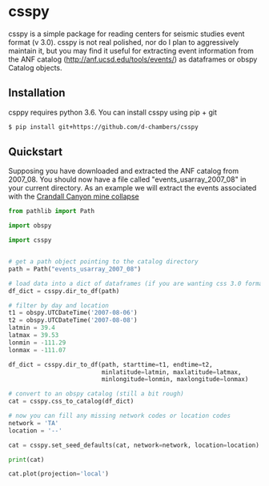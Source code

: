 # csspy

csspy is a simple package for reading centers for seismic studies event
format (v 3.0). csspy is not real polished, nor do I plan to aggressively
maintain it, but you may find it useful for extracting event information from
the ANF catalog (http://anf.ucsd.edu/tools/events/) as dataframes or obspy
Catalog objects. 

## Installation

csppy requires python 3.6. You can install csspy using pip + git

```bash
$ pip install git+https://github.com/d-chambers/csspy
```

## Quickstart

Supposing you have downloaded and extracted the ANF catalog from 2007_08.
You should now have a file called "events_usarray_2007_08" in your current
directory. As an example we will extract the events associated with the 
[Crandall Canyon mine collapse](https://en.wikipedia.org/wiki/Crandall_Canyon_Mine)

```python
from pathlib import Path

import obspy

import csspy


# get a path object pointing to the catalog directory
path = Path("events_usarray_2007_08")

# load data into a dict of dataframes (if you are wanting css 3.0 format)
df_dict = csspy.dir_to_df(path)

# filter by day and location
t1 = obspy.UTCDateTime('2007-08-06')
t2 = obspy.UTCDateTime('2007-08-08')
latmin = 39.4
latmax = 39.53
lonmin = -111.29
lonmax = -111.07

df_dict = csspy.dir_to_df(path, starttime=t1, endtime=t2, 
                          minlatitude=latmin, maxlatitude=latmax,
                          minlongitude=lonmin, maxlongitude=lonmax)

# convert to an obspy catalog (still a bit rough)
cat = csspy.css_to_catalog(df_dict) 

# now you can fill any missing network codes or location codes
network = 'TA'
location = '--'

cat = csspy.set_seed_defaults(cat, network=network, location=location)

print(cat)

cat.plot(projection='local')

```


